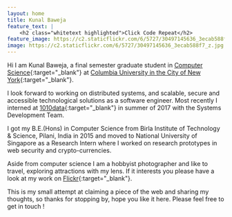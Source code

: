 ```yaml
---
layout: home
title: Kunal Baweja
feature_text: |
    <h2 class="whitetext highlighted">Click Code Repeat</h2>
feature_image: https://c2.staticflickr.com/6/5727/30497145636_3ecab588f7_z.jpg
image: https://c2.staticflickr.com/6/5727/30497145636_3ecab588f7_z.jpg
---
```

Hi I am Kunal Baweja, a final semester graduate student in [Computer Science]({{site.columbia.cs}}){:target="_blank"} at [Columbia University in the City of New York]({{site.columbia.university}}){:target="_blank"}.

I look forward to working on distributed systems, and scalable, secure and accessible technological solutions as a software engineer. Most recently I interned at [1010data](https://www.1010data.com){:target="_blank"} in summer of 2017 with the Systems Development Team.

I got my B.E.(Hons) in Computer Science from Birla Institute of Technology & Science, Pilani, India in 2015 and moved to National University of Singapore as a Research Intern where I worked on research prototypes in web security and crypto-currencies.

Aside from computer science I am a hobbyist photographer and like to travel, exploring attractions with my lens. If it interests you please have a look at my work on [Flickr]({{site.contact.flickr}}){:target="_blank"}.

This is my small attempt at claiming a piece of the web and sharing my thoughts, so thanks for stopping by, hope you like it here. Please feel free to get in touch !